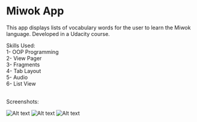 Miwok App
===================================

This app displays lists of vocabulary words for the user to learn the Miwok language.
Developed in a Udacity course.

Skills Used: <br />
1- OOP Programming <br />
2- View Pager <br />
3- Fragments <br />
4- Tab Layout <br />
5- Audio <br />
6- List View <br />

 <br />
 Screenshots: <br />

 ![Alt text](https://i.imgsafe.org/bb3d176e01.png "")
 ![Alt text](https://i.imgsafe.org/bb3d272387.png "")
 ![Alt text](https://i.imgsafe.org/bb3d326a8a.png "")





